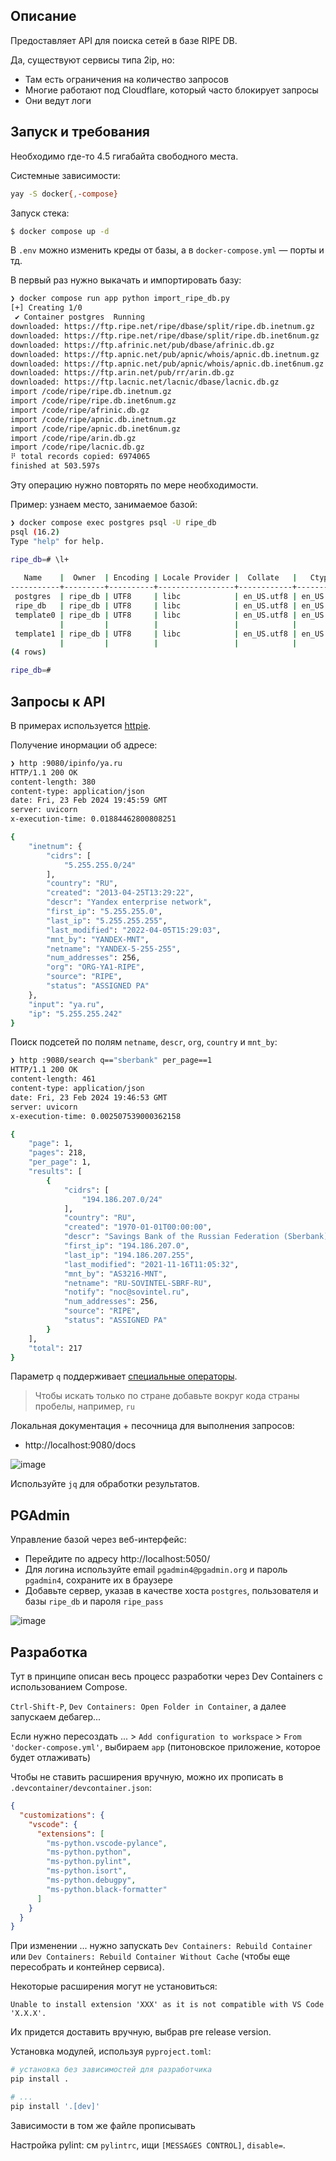 ## Описание

Предоставляет API для поиска сетей в базе RIPE DB.

Да, существуют сервисы типа 2ip, но:

* Там есть ограничения на количество запросов
* Многие работают под Cloudflare, который часто блокирует запросы
* Они ведут логи

## Запуск и требования

Необходимо где-то 4.5 гигабайта свободного места.

Cистемные зависимости:

```bash
yay -S docker{,-compose}
```

Запуск стека:

```bash
$ docker compose up -d
```

В `.env` можно изменить креды от базы, а в `docker-compose.yml` — порты и тд.

В первый раз нужно выкачать и импортировать базу:

```bash
❯ docker compose run app python import_ripe_db.py
[+] Creating 1/0
 ✔ Container postgres  Running                                                                             0.0s
downloaded: https://ftp.ripe.net/ripe/dbase/split/ripe.db.inetnum.gz
downloaded: https://ftp.ripe.net/ripe/dbase/split/ripe.db.inet6num.gz
downloaded: https://ftp.afrinic.net/pub/dbase/afrinic.db.gz
downloaded: https://ftp.apnic.net/pub/apnic/whois/apnic.db.inetnum.gz
downloaded: https://ftp.apnic.net/pub/apnic/whois/apnic.db.inet6num.gz
downloaded: https://ftp.arin.net/pub/rr/arin.db.gz
downloaded: https://ftp.lacnic.net/lacnic/dbase/lacnic.db.gz
import /code/ripe/ripe.db.inetnum.gz
import /code/ripe/ripe.db.inet6num.gz
import /code/ripe/afrinic.db.gz
import /code/ripe/apnic.db.inetnum.gz
import /code/ripe/apnic.db.inet6num.gz
import /code/ripe/arin.db.gz
import /code/ripe/lacnic.db.gz
⠟ total records copied: 6974065
finished at 503.597s
```

Эту операцию нужно повторять по мере необходимости.

Пример: узнаем место, занимаемое базой:

```bash
❯ docker compose exec postgres psql -U ripe_db
psql (16.2)
Type "help" for help.

ripe_db=# \l+
                                                                                       List of databases
   Name    |  Owner  | Encoding | Locale Provider |  Collate   |   Ctype    | ICU Locale | ICU Rules |  Access privileges  |  Size   | Tablespace |                Description
-----------+---------+----------+-----------------+------------+------------+------------+-----------+---------------------+---------+------------+--------------------------------------------
 postgres  | ripe_db | UTF8     | libc            | en_US.utf8 | en_US.utf8 |            |           |                     | 7508 kB | pg_default | default administrative connection database
 ripe_db   | ripe_db | UTF8     | libc            | en_US.utf8 | en_US.utf8 |            |           |                     | 3268 MB | pg_default |
 template0 | ripe_db | UTF8     | libc            | en_US.utf8 | en_US.utf8 |            |           | =c/ripe_db         +| 7353 kB | pg_default | unmodifiable empty database
           |         |          |                 |            |            |            |           | ripe_db=CTc/ripe_db |         |            |
 template1 | ripe_db | UTF8     | libc            | en_US.utf8 | en_US.utf8 |            |           | =c/ripe_db         +| 7572 kB | pg_default | default template for new databases
           |         |          |                 |            |            |            |           | ripe_db=CTc/ripe_db |         |            |
(4 rows)

ripe_db=#
```

## Запросы к API

В примерах используется [httpie](https://httpie.io/).

Получение инормации об адресе:

```bash
❯ http :9080/ipinfo/ya.ru
HTTP/1.1 200 OK
content-length: 380
content-type: application/json
date: Fri, 23 Feb 2024 19:45:59 GMT
server: uvicorn
x-execution-time: 0.01884462800808251

{
    "inetnum": {
        "cidrs": [
            "5.255.255.0/24"
        ],
        "country": "RU",
        "created": "2013-04-25T13:29:22",
        "descr": "Yandex enterprise network",
        "first_ip": "5.255.255.0",
        "last_ip": "5.255.255.255",
        "last_modified": "2022-04-05T15:29:03",
        "mnt_by": "YANDEX-MNT",
        "netname": "YANDEX-5-255-255",
        "num_addresses": 256,
        "org": "ORG-YA1-RIPE",
        "source": "RIPE",
        "status": "ASSIGNED PA"
    },
    "input": "ya.ru",
    "ip": "5.255.255.242"
}
```

Поиск подсетей по полям `netname`, `descr`, `org`, `country` и `mnt_by`:

```bash
❯ http :9080/search q=="sberbank" per_page==1
HTTP/1.1 200 OK
content-length: 461
content-type: application/json
date: Fri, 23 Feb 2024 19:46:53 GMT
server: uvicorn
x-execution-time: 0.002507539000362158

{
    "page": 1,
    "pages": 218,
    "per_page": 1,
    "results": [
        {
            "cidrs": [
                "194.186.207.0/24"
            ],
            "country": "RU",
            "created": "1970-01-01T00:00:00",
            "descr": "Savings Bank of the Russian Federation (Sberbank) Vavilova str, 19 Moscow Russia",
            "first_ip": "194.186.207.0",
            "last_ip": "194.186.207.255",
            "last_modified": "2021-11-16T11:05:32",
            "mnt_by": "AS3216-MNT",
            "netname": "RU-SOVINTEL-SBRF-RU",
            "notify": "noc@sovintel.ru",
            "num_addresses": 256,
            "source": "RIPE",
            "status": "ASSIGNED PA"
        }
    ],
    "total": 217
}
```

Параметр `q` поддерживает [специальные операторы](https://www.postgresql.org/docs/current/datatype-textsearch.html#DATATYPE-TSQUERY).

> Чтобы искать только по стране добавьте вокруг кода страны пробелы, например, ` ru `

Локальная документация + песочница для выполнения запросов:

* http://localhost:9080/docs

![image](https://github.com/s3rgeym/ripe-db-search/assets/12753171/7e9c00da-8a28-42b9-8f2a-209ff5ce7c83)

Используйте `jq` для обработки результатов.

## PGAdmin

Управление базой через веб-интерфейс:

* Перейдите по адресу http://localhost:5050/
* Для логина используйте email `pgadmin4@pgadmin.org` и пароль `pgadmin4`, сохраните их в браузере
* Добавьте сервер, указав в качестве хоста `postgres`, пользователя и базы `ripe_db` и пароля `ripe_pass`

![image](https://github.com/s3rgeym/ripe-db-search/assets/12753171/3b99a667-33da-4a61-a48e-e4d3fb422222)

## Разработка

Тут в принципе описан весь процесс разработки через Dev Containers с использованием Compose.

`Ctrl-Shift-P`, `Dev Containers: Open Folder in Container`, а далее запускаем дебагер...

Если нужно пересоздать ... > `Add configuration to workspace` > `From 'docker-compose.yml'`, выбираем `app` (питоновское приложение, которое будет отлаживать)

Чтобы не ставить расширения вручную, можно их прописать в `.devcontainer/devcontainer.json`:
```json
{
  "customizations": {
    "vscode": {
      "extensions": [
        "ms-python.vscode-pylance",
        "ms-python.python",
        "ms-python.pylint",
        "ms-python.isort",
        "ms-python.debugpy",
        "ms-python.black-formatter"
      ]
    }
  }
}
```

При изменении ... нужно запускать `Dev Containers: Rebuild Container` или `Dev Containers: Rebuild Container Without Cache` (чтобы еще пересобрать и контейнер сервиса).

Некоторые расширения могут не установиться:

```
Unable to install extension 'XXX' as it is not compatible with VS Code 'X.X.X'.
```

Их придется доставить вручную, выбрав pre release version.

Установка модулей, используя `pyproject.toml`:

```bash
# установка без зависимостей для разработчика
pip install .

# ...
pip install '.[dev]'
```

Зависимости в том же файле прописывать

Настройка pylint: см `pylintrc`, ищи `[MESSAGES CONTROL]`, `disable=`.
